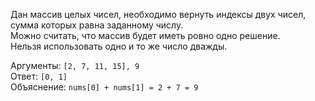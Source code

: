 Дан массив целых чисел, необходимо вернуть индексы двух чисел, сумма которых равна заданному числу.  
Можно считать, что массив будет иметь ровно одно решение.  
Нельзя использовать одно и то же число дважды.

Аргументы: `[2, 7, 11, 15], 9`  
Ответ: `[0, 1]`  
Объяснение: `nums[0] + nums[1] = 2 + 7 = 9`
